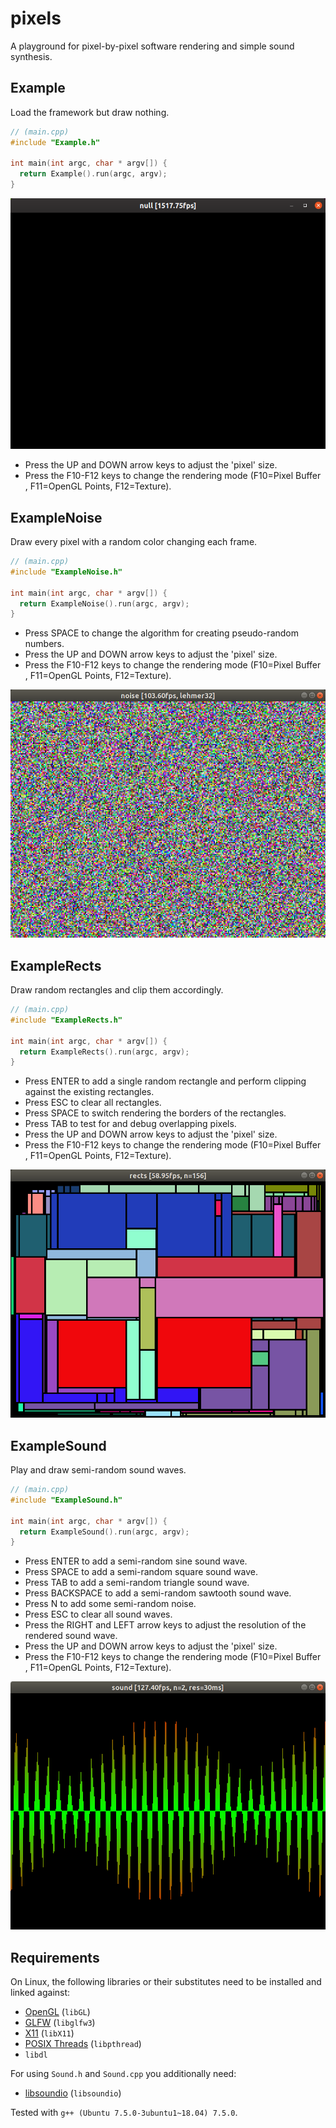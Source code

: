 # pixels

A playground for pixel-by-pixel software rendering and simple sound synthesis.

## Example

Load the framework but draw nothing.

```c++
// (main.cpp)
#include "Example.h"

int main(int argc, char * argv[]) {
  return Example().run(argc, argv);
}
```

![Example](screens/null.png)

* Press the UP and DOWN arrow keys to adjust the 'pixel' size.
* Press the F10-F12 keys to change the rendering mode (F10=Pixel Buffer , F11=OpenGL Points, F12=Texture).

## ExampleNoise

Draw every pixel with a random color changing each frame.

```c++
// (main.cpp)
#include "ExampleNoise.h"

int main(int argc, char * argv[]) {
  return ExampleNoise().run(argc, argv);
}
```

* Press SPACE to change the algorithm for creating pseudo-random numbers.
* Press the UP and DOWN arrow keys to adjust the 'pixel' size.
* Press the F10-F12 keys to change the rendering mode (F10=Pixel Buffer , F11=OpenGL Points, F12=Texture).

![ExampleNoise](screens/noise.png)

## ExampleRects

Draw random rectangles and clip them accordingly.

```c++
// (main.cpp)
#include "ExampleRects.h"

int main(int argc, char * argv[]) {
  return ExampleRects().run(argc, argv);
}
```

* Press ENTER to add a single random rectangle and perform clipping against the existing rectangles.
* Press ESC to clear all rectangles.
* Press SPACE to switch rendering the borders of the rectangles.
* Press TAB to test for and debug overlapping pixels.
* Press the UP and DOWN arrow keys to adjust the 'pixel' size.
* Press the F10-F12 keys to change the rendering mode (F10=Pixel Buffer , F11=OpenGL Points, F12=Texture).

![ExampleRects](screens/rects.png)

## ExampleSound

Play and draw semi-random sound waves.

```c++
// (main.cpp)
#include "ExampleSound.h"

int main(int argc, char * argv[]) {
  return ExampleSound().run(argc, argv);
}
```

* Press ENTER to add a semi-random sine sound wave.
* Press SPACE to add a semi-random square sound wave.
* Press TAB to add a semi-random triangle sound wave.
* Press BACKSPACE to add a semi-random sawtooth sound wave.
* Press N to add some semi-random noise.
* Press ESC to clear all sound waves.
* Press the RIGHT and LEFT arrow keys to adjust the resolution of the rendered sound wave.
* Press the UP and DOWN arrow keys to adjust the 'pixel' size.
* Press the F10-F12 keys to change the rendering mode (F10=Pixel Buffer , F11=OpenGL Points, F12=Texture).

![ExampleSound](screens/sound.png)

## Requirements

On Linux, the following libraries or their substitutes need to be installed and linked against:

* [OpenGL](https://www.opengl.org/) (`libGL`)
* [GLFW](https://www.glfw.org/) (`libglfw3`)
* [X11](https://www.x.org/) (`libX11`)
* [POSIX Threads](https://en.wikipedia.org/wiki/POSIX_Threads) (`libpthread`)
* `libdl`

For using `Sound.h` and `Sound.cpp` you additionally need:

* [libsoundio](http://libsound.io/) (`libsoundio`)

Tested with `g++ (Ubuntu 7.5.0-3ubuntu1~18.04) 7.5.0`.

